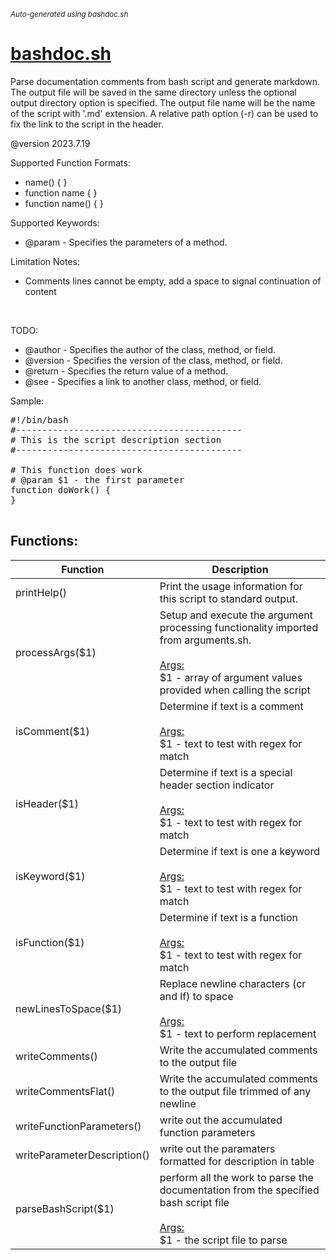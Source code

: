<small><i>Auto-generated using bashdoc.sh</i></small>
# [bashdoc.sh](bashdoc.sh)

Parse documentation comments from bash script and generate markdown. The output file will
be saved in the same directory unless the optional output directory option is
specified.  The output file name will be the name of the script with '.md' extension.
A relative path option (-r) can be used to fix the link to the script in the header.

@version 2023.7.19

Supported Function Formats:
- name() { }
- function name { }
- function name() { }


Supported Keywords:<br>
- @param - Specifies the parameters of a method.<br>

Limitation Notes:
- Comments lines cannot be empty, add a space to signal continuation of content  
<br>

TODO:<br>
- @author - Specifies the author of the class, method, or field.
- @version - Specifies the version of the class, method, or field.
- @return - Specifies the return value of a method.
- @see - Specifies a link to another class, method, or field.

Sample:
<pre>
#!/bin/bash
#-------------------------------------------
# This is the script description section
#-------------------------------------------

# This function does work
# @param $1 - the first parameter
function doWork() {
}

</pre>


## Functions:
| Function | Description |
|----------|-------------|
| printHelp() | Print the usage information for this script to standard output.   |
| processArgs($1) | Setup and execute the argument processing functionality imported from arguments.sh.    <br><br><u>Args:</u><br>$1 - array of argument values provided when calling the script  <br> |
| isComment($1) | Determine if text is a comment   <br><br><u>Args:</u><br>$1 - text to test with regex for match  <br> |
| isHeader($1) | Determine if text is a special header section indicator   <br><br><u>Args:</u><br>$1 - text to test with regex for match  <br> |
| isKeyword($1) | Determine if text is one a keyword   <br><br><u>Args:</u><br>$1 - text to test with regex for match  <br> |
| isFunction($1) | Determine if text is a function   <br><br><u>Args:</u><br>$1 - text to test with regex for match  <br> |
| newLinesToSpace($1) | Replace newline characters (cr and lf) to space   <br><br><u>Args:</u><br>$1 - text to perform replacement  <br> |
| writeComments() | Write the accumulated comments to the output file   |
| writeCommentsFlat() | Write the accumulated comments to the output file trimmed of any newline   |
| writeFunctionParameters() | write out the accumulated function parameters   |
| writeParameterDescription() | write out the paramaters formatted for description in table   |
| parseBashScript($1) | perform all the work to parse the documentation from the specified bash script file    <br><br><u>Args:</u><br>$1 - the script file to parse  <br> |
